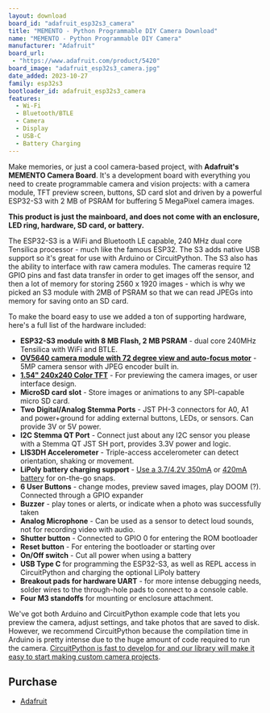 ```yaml
---
layout: download
board_id: "adafruit_esp32s3_camera"
title: "MEMENTO - Python Programmable DIY Camera Download"
name: "MEMENTO - Python Programmable DIY Camera"
manufacturer: "Adafruit"
board_url:
 - "https://www.adafruit.com/product/5420"
board_image: "adafruit_esp32s3_camera.jpg"
date_added: 2023-10-27
family: esp32s3
bootloader_id: adafruit_esp32s3_camera
features:
  - Wi-Fi
  - Bluetooth/BTLE
  - Camera
  - Display
  - USB-C
  - Battery Charging
---
```


Make memories, or just a cool camera-based project, with **Adafruit's MEMENTO Camera Board**. It's a development board with everything you need to create programmable camera and vision projects: with a camera module, TFT preview screen, buttons, SD card slot and driven by a powerful ESP32-S3 with 2 MB of PSRAM for buffering 5 MegaPixel camera images.

**This product is just the mainboard, and does not come with an enclosure, LED ring, hardware, SD card, or battery.**

The ESP32-S3 is a WiFi and Bluetooth LE capable, 240 MHz dual core Tensilica processor - much like the famous ESP32. The S3 adds native USB support so it's great for use with Arduino or CircuitPython. The S3 also has the ability to interface with raw camera modules. The cameras require 12 GPIO pins and fast data transfer in order to get images off the sensor, and then a lot of memory for storing 2560 x 1920 images - which is why we picked an S3 module with 2MB of PSRAM so that we can read JPEGs into memory for saving onto an SD card.

To make the board easy to use we added a ton of supporting hardware, here's a full list of the hardware included:

- **ESP32-S3 module with 8 MB Flash, 2 MB PSRAM** - dual core 240MHz Tensilica with WiFi and BTLE.
- [**OV5640 camera module with 72 degree view and auto-focus motor**](https://www.adafruit.com/product/5840) - 5MP camera sensor with JPEG encoder built in.
- [**1.54" 240x240 Color TFT**](https://www.adafruit.com/product/4421) - For previewing the camera images, or user interface design.
- **MicroSD card slot** - Store images or animations to any SPI-capable micro SD card.
- **Two Digital/Analog Stemma Ports** - JST PH-3 connectors for A0, A1 and power+ground for adding external buttons, LEDs, or sensors. Can provide 3V or 5V power.
- **I2C Stemma QT Port** - Connect just about any I2C sensor you please with a Stemma QT JST SH port, provides 3.3V power and logic.
- **LIS3DH Accelerometer** - Triple-access accelerometer can detect orientation, shaking or movement.
- **LiPoly battery charging support** - [Use a 3.7/4.2V 350mA](https://www.adafruit.com/product/4237) or [420mA battery](https://www.adafruit.com/product/4236) for on-the-go snaps.
- **6 User Buttons** - change modes, preview saved images, play DOOM (?). Connected through a GPIO expander
- **Buzzer** - play tones or alerts, or indicate when a photo was successfully taken
- **Analog Microphone** - Can be used as a sensor to detect loud sounds, not for recording video with audio.
- **Shutter button** - Connected to GPIO 0 for entering the ROM bootloader
- **Reset button** - For entering the bootloader or starting over
- **On/Off switch** - Cut all power when using a battery
- **USB Type C** for programming the ESP32-S3, as well as REPL access in CircuitPython and charging the optional LiPoly battery
- **Breakout pads for hardware UART** - for more intense debugging needs, solder wires to the through-hole pads to connect to a console cable.
- **Four M3 standoffs** for mounting or enclosure attachment.

We've got both Arduino and CircuitPython example code that lets you preview the camera, adjust settings, and take photos that are saved to disk. However, we recommend CircuitPython because the compilation time in Arduino is pretty intense due to the huge amount of code required to run the camera. [CircuitPython is fast to develop for and our library will make it easy to start making custom camera projects](https://github.com/adafruit/Adafruit_CircuitPython_PyCamera).

## Purchase

* [Adafruit](https://www.adafruit.com/product/5420)
